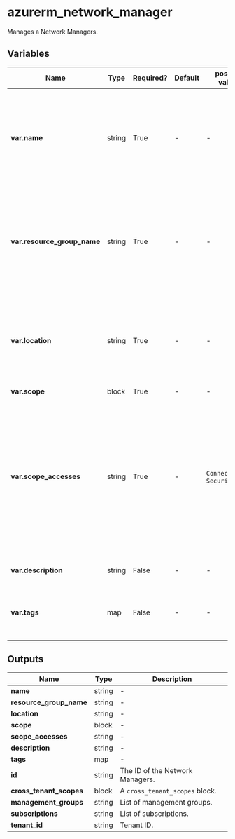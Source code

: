 # azurerm_network_manager

Manages a Network Managers.

## Variables

| Name | Type | Required? | Default  | possible values | Description |
| ---- | ---- | --------- | -------- | ----------- | ----------- |
| **var.name** | string | True | -  |  -  | Specifies the name which should be used for this Network Managers. Changing this forces a new Network Managers to be created. | 
| **var.resource_group_name** | string | True | -  |  -  | Specifies the name of the Resource Group where the Network Managers should exist. Changing this forces a new Network Managers to be created. | 
| **var.location** | string | True | -  |  -  | Specifies the Azure Region where the Network Managers should exist. Changing this forces a new resource to be created. | 
| **var.scope** | block | True | -  |  -  | A `scope` block. | 
| **var.scope_accesses** | string | True | -  |  `Connectivity`, `SecurityAdmin`  | A list of configuration deployment type. Possible values are `Connectivity` and `SecurityAdmin`, corresponds to if Connectivity Configuration and Security Admin Configuration is allowed for the Network Manager. | 
| **var.description** | string | False | -  |  -  | A description of the network manager. | 
| **var.tags** | map | False | -  |  -  | A mapping of tags which should be assigned to the Network Managers. | 



## Outputs

| Name | Type | Description |
| ---- | ---- | --------- | 
| **name** | string  | - | 
| **resource_group_name** | string  | - | 
| **location** | string  | - | 
| **scope** | block  | - | 
| **scope_accesses** | string  | - | 
| **description** | string  | - | 
| **tags** | map  | - | 
| **id** | string  | The ID of the Network Managers. | 
| **cross_tenant_scopes** | block  | A `cross_tenant_scopes` block. | 
| **management_groups** | string  | List of management groups. | 
| **subscriptions** | string  | List of subscriptions. | 
| **tenant_id** | string  | Tenant ID. | 